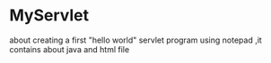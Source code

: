 # MyServlet
about creating a first "hello world" servlet program using notepad ,it contains about java and html file
